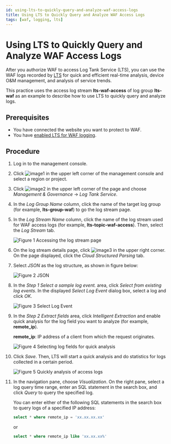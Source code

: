 ```yaml
---
id: using-lts-to-quickly-query-and-analyze-waf-access-logs
title: Using LTS to Quickly Query and Analyze WAF Access Logs
tags: [waf, logging, lts]
---
```



# Using LTS to Quickly Query and Analyze WAF Access Logs

After you authorize WAF to access Log Tank Service (LTS), you can use the WAF logs recorded by [LTS](https://www.open-telekom-cloud.com/en/products-services/core-services/log-tank-service) for quick and efficient real-time analysis, device O&M management, and analysis of service trends.

This practice uses the access log stream **lts-waf-access** of log group
**lts-waf** as an example to describe how to use LTS to quickly query
and analyze logs.

## Prerequisites

- You have connected the website you want to protect to WAF.
- You have [enabled LTS for WAF
    logging](https://docs.otc.t-systems.com/web-application-firewall-dedicated/umn/enabling_lts_for_waf_logging.html).

## Procedure

1. Log in to the management console.

2. Click ![image1](https://arch-assets-dev.obs.eu-de.otc.t-systems.com/static/img/docs/best-practices/security-services/web-application-firewall/en-us_image_0000001192435242.jpg) in
    the upper left corner of the management console and select a region
    or project.

3. Click ![image2](https://arch-assets-dev.obs.eu-de.otc.t-systems.com/static/img/docs/best-practices/security-services/web-application-firewall/en-us_image_0000001237195219.png) in
    the upper left corner of the page and choose *Management &
    Governance* -> *Log Tank Service*.

4. In the *Log Group Name* column, click the name of the target log
    group (for example, **lts-group-waf**) to go the log stream page.

5. In the *Log Stream Name* column, click the name of the log stream
    used for WAF access logs (for example, **lts-topic-waf-access**).
    Then, select the *Log Stream* tab.

    ![**Figure 1** Accessing the log stream
    page](https://arch-assets-dev.obs.eu-de.otc.t-systems.com/static/img/docs/best-practices/security-services/web-application-firewall/en-us_image_0000001698121802.png)

6. On the log stream details page, click
    ![image3](https://arch-assets-dev.obs.eu-de.otc.t-systems.com/static/img/docs/best-practices/security-services/web-application-firewall/en-us_image_0000001811225769.png) in the
    upper right corner. On the page displayed, click the *Cloud
    Structured Parsing* tab.

7. Select *JSON* as the log structure, as shown in figure below:

    ![**Figure 2**
    JSON](https://arch-assets-dev.obs.eu-de.otc.t-systems.com/static/img/docs/best-practices/security-services/web-application-firewall/en-us_image_0000001236748339.png)

8. In the *Step 1 Select a sample log event.* area, click *Select
    from existing log events*. In the displayed *Select Log Event*
    dialog box, select a log and click *OK*.

    ![**Figure 3** Select Log
    Event](https://arch-assets-dev.obs.eu-de.otc.t-systems.com/static/img/docs/best-practices/security-services/web-application-firewall/en-us_image_0000001192108582.png)

9. In the *Step 2 Extract fields* area, click *Intelligent
    Extraction* and enable quick analysis for the log field you want to
    analyze (for example, **remote_ip**).

    **remote_ip**: IP address of a client from which the request
    originates.

    ![**Figure 4** Selecting log fields for quick
    analysis](https://arch-assets-dev.obs.eu-de.otc.t-systems.com/static/img/docs/best-practices/security-services/web-application-firewall/en-us_image_0000001192348152.png)

10. Click *Save*. Then, LTS will start a quick analysis and do
    statistics for logs collected in a certain period.

    ![**Figure 5** Quickly analysis of access
    logs](https://arch-assets-dev.obs.eu-de.otc.t-systems.com/static/img/docs/best-practices/security-services/web-application-firewall/en-us_image_0000001192109594.png)

11. In the navigation pane, choose *Visualization*. On the right pane,
    select a log query time range, enter an SQL statement in the search
    box, and click *Query* to query the specified log.

    You can enter either of the following SQL statements in the search
    box to query logs of a specified IP address:

    ```sql
    select * where remote_ip = 'xx.xx.xx.xx' 
    ```

    or

    ```sql
    select * where remote_ip like 'xx.xx.xx%'
    ```
